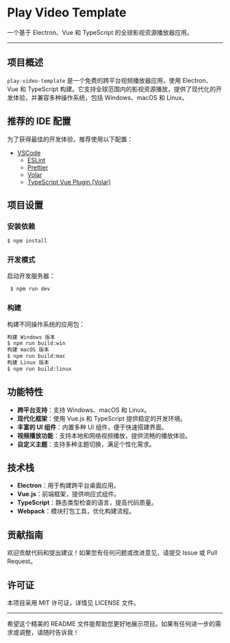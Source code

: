 # Play Video Template

一个基于 Electron、Vue 和 TypeScript 的全球影视资源播放器应用。

---

## 项目概述

`play-video-template` 是一个免费的跨平台视频播放器应用，使用 Electron、Vue 和 TypeScript 构建。它支持全球范围内的影视资源播放，提供了现代化的开发体验，并兼容多种操作系统，包括 Windows、macOS 和 Linux。

## 推荐的 IDE 配置

为了获得最佳的开发体验，推荐使用以下配置：

- [VSCode](https://code.visualstudio.com/)
  - [ESLint](https://marketplace.visualstudio.com/items?itemName=dbaeumer.vscode-eslint)
  - [Prettier](https://marketplace.visualstudio.com/items?itemName=esbenp.prettier-vscode)
  - [Volar](https://marketplace.visualstudio.com/items?itemName=Vue.volar)
  - [TypeScript Vue Plugin (Volar)](https://marketplace.visualstudio.com/items?itemName=Vue.vscode-typescript-vue-plugin)

## 项目设置

### 安装依赖


```bash
$ npm install
```
### 开发模式

启动开发服务器：
```bash
 $ npm run dev
 ```
### 构建

构建不同操作系统的应用包：
```bash
构建 Windows 版本
$ npm run build:win
构建 macOS 版本
$ npm run build:mac
构建 Linux 版本
$ npm run build:linux
```
## 功能特性

- **跨平台支持**：支持 Windows、macOS 和 Linux。
- **现代化框架**：使用 Vue.js 和 TypeScript 提供稳定的开发环境。
- **丰富的 UI 组件**：内置多种 UI 组件，便于快速搭建界面。
- **视频播放功能**：支持本地和网络视频播放，提供流畅的播放体验。
- **自定义主题**：支持多种主题切换，满足个性化需求。

## 技术栈

- **Electron**：用于构建跨平台桌面应用。
- **Vue.js**：前端框架，提供响应式组件。
- **TypeScript**：静态类型检查的语言，提高代码质量。
- **Webpack**：模块打包工具，优化构建流程。

## 贡献指南

欢迎贡献代码和提出建议！如果您有任何问题或改进意见，请提交 Issue 或 Pull Request。

## 许可证

本项目采用 MIT 许可证，详情见 LICENSE 文件。

---

希望这个精美的 README 文件能帮助您更好地展示项目。如果有任何进一步的需求或调整，请随时告诉我！

